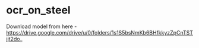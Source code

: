# ocr_on_steel
Download model from here - https://drive.google.com/drive/u/0/folders/1s1S5bsNmKb6BHfkkyzZpCnTSTjjt2do_
